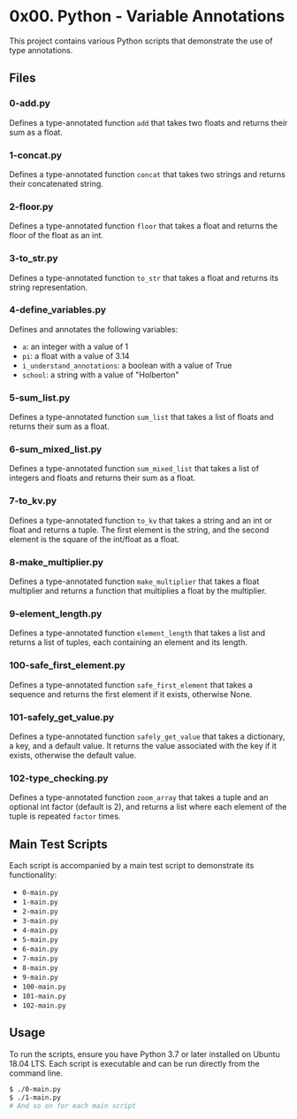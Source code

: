 # 0x00. Python - Variable Annotations

This project contains various Python scripts that demonstrate the use of type annotations.

## Files

### 0-add.py
Defines a type-annotated function `add` that takes two floats and returns their sum as a float.

### 1-concat.py
Defines a type-annotated function `concat` that takes two strings and returns their concatenated string.

### 2-floor.py
Defines a type-annotated function `floor` that takes a float and returns the floor of the float as an int.

### 3-to_str.py
Defines a type-annotated function `to_str` that takes a float and returns its string representation.

### 4-define_variables.py
Defines and annotates the following variables:
- `a`: an integer with a value of 1
- `pi`: a float with a value of 3.14
- `i_understand_annotations`: a boolean with a value of True
- `school`: a string with a value of "Holberton"

### 5-sum_list.py
Defines a type-annotated function `sum_list` that takes a list of floats and returns their sum as a float.

### 6-sum_mixed_list.py
Defines a type-annotated function `sum_mixed_list` that takes a list of integers and floats and returns their sum as a float.

### 7-to_kv.py
Defines a type-annotated function `to_kv` that takes a string and an int or float and returns a tuple. The first element is the string, and the second element is the square of the int/float as a float.

### 8-make_multiplier.py
Defines a type-annotated function `make_multiplier` that takes a float multiplier and returns a function that multiplies a float by the multiplier.

### 9-element_length.py
Defines a type-annotated function `element_length` that takes a list and returns a list of tuples, each containing an element and its length.

### 100-safe_first_element.py
Defines a type-annotated function `safe_first_element` that takes a sequence and returns the first element if it exists, otherwise None.

### 101-safely_get_value.py
Defines a type-annotated function `safely_get_value` that takes a dictionary, a key, and a default value. It returns the value associated with the key if it exists, otherwise the default value.

### 102-type_checking.py
Defines a type-annotated function `zoom_array` that takes a tuple and an optional int factor (default is 2), and returns a list where each element of the tuple is repeated `factor` times.

## Main Test Scripts

Each script is accompanied by a main test script to demonstrate its functionality:
- `0-main.py`
- `1-main.py`
- `2-main.py`
- `3-main.py`
- `4-main.py`
- `5-main.py`
- `6-main.py`
- `7-main.py`
- `8-main.py`
- `9-main.py`
- `100-main.py`
- `101-main.py`
- `102-main.py`

## Usage

To run the scripts, ensure you have Python 3.7 or later installed on Ubuntu 18.04 LTS. Each script is executable and can be run directly from the command line.

```sh
$ ./0-main.py
$ ./1-main.py
# And so on for each main script
